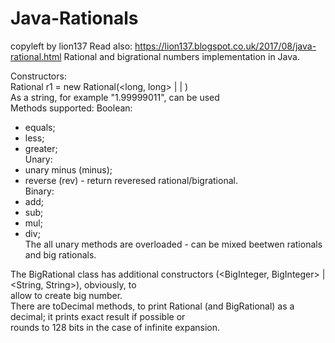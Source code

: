 # Java-Rationals
copyleft by lion137
Read also: https://lion137.blogspot.co.uk/2017/08/java-rational.html
Rational and bigrational numbers implementation in Java.

Constructors:    
Rational r1 = new Rational(<long, long> | <long> | <String>)    
As a string, for example "1.99999011", can be used   
Methods supported:
Boolean:    
- equals;    
- less;    
- greater;    
Unary:    
- unary minus (minus);    
- reverse (rev) - return reveresed rational/bigrational.    
Binary:
- add;    
- sub;    
- mul;    
- div;    
The all unary methods are overloaded - can be mixed beetwen rationals and big rationals.   
 
The BigRational class has additional constructors  (<BigInteger, BigInteger> | <String, String>), obviously, to     
allow to create big number.    
There are toDecimal methods, to print Rational (and BigRational) as a decimal; it prints exact result if possible or     
rounds to 128 bits in the case of infinite expansion.


